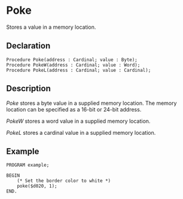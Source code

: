 # Poke

Stores a value in a memory location.

## Declaration

    Procedure Poke(address : Cardinal; value : Byte);
    Procedure PokeW(address : Cardinal; value : Word);
    Procedure PokeL(address : Cardinal; value : Cardinal);

## Description

*Poke* stores a byte value in a supplied memory location. The memory location can be
specified as a 16-bit or 24-bit address.

*PokeW* stores a word value in a supplied memory location.

*PokeL* stores a cardinal value in a supplied memory location.

## Example ##

```
PROGRAM example;

BEGIN
    (* Set the border color to white *)
    poke($d020, 1);
END.
```
